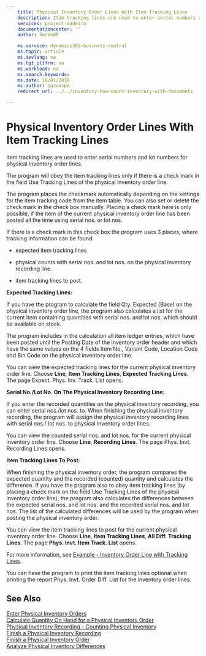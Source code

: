 ```yaml
---
    title: Physical Inventory Order Lines With Item Tracking Lines
    description: Item tracking lines are used to enter serial numbers and lot numbers for physical inventory order lines.
    services: project-madeira
    documentationcenter: ''
    author: SorenGP

    ms.service: dynamics365-business-central
    ms.topic: article
    ms.devlang: na
    ms.tgt_pltfrm: na
    ms.workload: na
    ms.search.keywords:
    ms.date: 10/01/2018
    ms.author: sgroespe
    redirect_url: ../../inventory-how-count-inventory-with-documents

---
```

# Physical Inventory Order Lines With Item Tracking Lines
Item tracking lines are used to enter serial numbers and lot numbers for physical inventory order lines.  

 The program will obey the item tracking lines only if there is a check mark in the field Use Tracking Lines of the physical inventory order line.  

 The program places the checkmark automatically depending on the settings for the item tracking code from the item table. You can also set or delete the check mark in the check box manually. Placing a check mark here is only possible, if the item of the current physical inventory order line has been posted all the time using serial nos. or lot nos.  

 If there is a check mark in this check box the program uses 3 places, where tracking information can be found:  

-   expected item tracking lines  

-   physical counts with serial nos. and lot nos. on the physical inventory recording line.  

-   item tracking lines to post.  

 **Expected Tracking Lines:**  

 If you have the program to calculate the field Qty. Expected (Base) on the physical inventory order line, the program also calculates a list for the current item containing quantities with serial nos. and lot nos. which should be available on stock.  

 The program includes in the calculation all item ledger entries, which have been posted until the Posting Date of the inventory order header and which have the same values on the 4 fields Item No., Variant Code, Location Code and Bin Code on the physical inventory order line.  

 You can view the expected tracking lines for the current physical inventory order line. Choose **Line**, **Item Tracking Lines**, **Expected Tracking Lines**. The page Expect. Phys. Inv. Track. List opens.  

 **Serial No./Lot No. On The Physical Inventory Recording Line:**  

 If you enter the recorded quantities on the physical inventory recording, you can enter serial nos./lot nos. to. When finishing the physical inventory recording, the program will assign the physical inventory recording lines with serial nos./ lot nos. to physical inventory order lines.  

 You can view the counted serial nos. and lot nos. for the current physical inventory order line. Choose **Line**, **Recording Lines**. The page Phys. Invt. Recording Lines opens.  

 **Item Tracking Lines To Post:**  

 When finishing the physical inventory order, the program compares the expected quantity and the recorded (counted) quantity and calculates the difference. If you have the program also to obey item tracking lines (by placing a check mark on the field Use Tracking Lines of the physical inventory order line), the program also calculates the differences between the expected serial nos. and lot nos. and the recorded serial nos. and lot nos. The list of the calculated differences will be used by the program when posting the physical inventory order.  

 You can view the item tracking lines to post for the current physical inventory order line. Choose **Line**, **Item Tracking Lines**, **All Diff. Tracking Lines**. The page **Phys. Invt. Item Track. List** opens.  

 For more information, see [Example - Inventory Order Line with Tracking Lines](example-inventory-order-line-with-tracking-lines.md).  

 You can have the program to print the item tracking lines optional when printing the report Phys. Invt. Order Diff. List for the inventory order lines.  

## See Also  
 [Enter Physical Inventory Orders](how-to-enter-physical-inventory-orders.md)   
 [Calculate Quantity On Hand for a Physical Inventory Order](how-to-calculate-quantity-on-hand-for-a-physical-inventory-order.md)   
 [Physical Inventory Recording - Counting Physical Inventory](physical-inventory-recording-counting-physical-inventory.md)   
 [Finish a Physical Inventory Recording](how-to-finish-a-physical-inventory-recording.md)   
 [Finish a Physical Inventory Order](how-to-finish-a-physical-inventory-order.md)   
 [Analyze Physical Inventory Differences](how-to-analyze-physical-inventory-differences.md)
